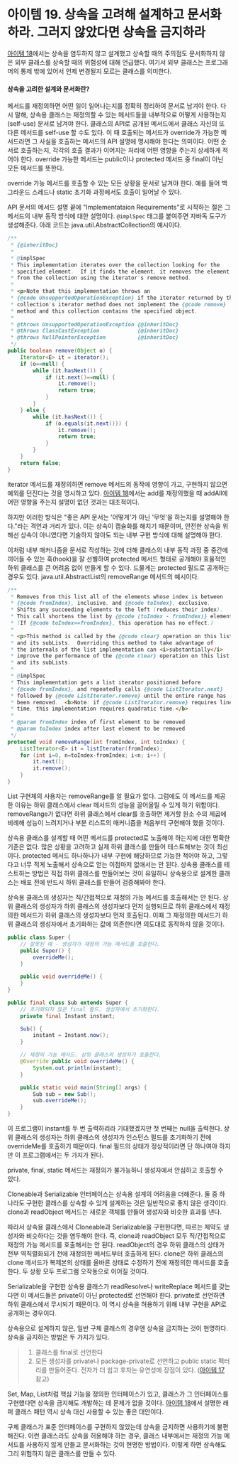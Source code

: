 # 아이템 19. 상속을 고려해 설계하고 문서화하라. 그러지 않았다면 상속을 금지하라
[아이템 18](item18.md)에서는 상속을 염두하지 않고 설계했고 상속할 때의 주의점도 문서화하지 않은 외부 클래스를 상속할 때의 위험성에 대해 언급했다.
여기서 외부 클래스는 프로그래머의 통제 밖에 있어서 언제 변경될지 모르는 클래스를 의미한다.

#### 상속을 고려한 설계와 문서화란?
메서드를 재정의하면 어떤 일이 일어나는지를 정확히 정리하여 문서로 남겨야 한다.
다시 말해, 상속용 클래스는 재정의할 수 있는 메서드들을 내부적으로 어떻게 사용하는지(self-use) 문서로 남겨야 한다.
클래스의 API로 공개된 메서드에서 클래스 자신의 또 다른 메서드를 self-use 할 수도 있다. 
이 때 호출되는 메서드가 override가 가능한 메서드라면 그 사실을 호출하는 메서드의 API 설명에 명시해야 한다는 의미이다.
어떤 순서로 호출하는지, 각각의 호출 결과가 이어지는 처리에 어떤 영향을 주는지 상세하게 적어야 한다.
override 가능한 메서드는 public이나 protected 메서드 중 final이 아닌 모든 메서드를 뜻한다.

override 가능 메서드를 호출할 수 있는 모든 상황을 문서로 남겨야 한다. 
예를 들어 백그라운드 스레드나 static 초기화 과정에서도 호출이 일어날 수 있다.

API 문서의 메서드 설명 끝에 "Implementataion Requirements"로 시작하는 절은 그 메서드의 내부 동작 방식에 대한 설명이다.
`@implSpec` 태그를 붙여주면 자바독 도구가 생성해준다.
아래 코드는 java.util.AbstractCollection의 예시이다.
```java
/**
 * {@inheritDoc}
 *
 * @implSpec
 * This implementation iterates over the collection looking for the
 * specified element.  If it finds the element, it removes the element
 * from the collection using the iterator's remove method.
 *
 * <p>Note that this implementation throws an
 * {@code UnsupportedOperationException} if the iterator returned by this
 * collection's iterator method does not implement the {@code remove}
 * method and this collection contains the specified object.
 *
 * @throws UnsupportedOperationException {@inheritDoc}
 * @throws ClassCastException            {@inheritDoc}
 * @throws NullPointerException          {@inheritDoc}
 */
public boolean remove(Object o) {
    Iterator<E> it = iterator();
    if (o==null) {
        while (it.hasNext()) {
            if (it.next()==null) {
                it.remove();
                return true;
            }
        }
    } else {
        while (it.hasNext()) {
            if (o.equals(it.next())) {
                it.remove();
                return true;
            }
        }
    }
    return false;
}

```
iterator 메서드를 재정의하면 remove 메서드의 동작에 영향이 가고, 구현하지 않으면 예외를 던진다는 것을 명시하고 있다.
[아이템 18](item18.md)에서는 add를 재정의했을 때 addAll에 어떤 영향을 주는지 설명이 없던 것과는 대조적이다.

하지만 이러한 방식은 "좋은 API 문서는 '어떻게'가 아닌 '무엇'을 하는지를 설명해야 한다."라는 격언과 거리가 있다.
이는 상속이 캡슐화를 해치기 때문이며, 안전한 상속을 위해선 상속이 아니였다면 기술하지 않아도 되는 내부 구현 방식에 대해 설명해야 한다.

이처럼 내부 매커니즘을 문서로 작성하는 것에 더해 클래스의 내부 동작 과정 중 중간에 끼어들 수 있는 훅(hook)을 잘 선별하여 protected 메서드 형태로 공개해야 효율적인 하위 클래스를 큰 어려움 없이 만들게 할 수 있다.
드물게는 protected 필드로 공개하는 경우도 있다.
java.util.AbstractList의 removeRange 메서드의 예시이다.
```java
/**
 * Removes from this list all of the elements whose index is between
 * {@code fromIndex}, inclusive, and {@code toIndex}, exclusive.
 * Shifts any succeeding elements to the left (reduces their index).
 * This call shortens the list by {@code (toIndex - fromIndex)} elements.
 * (If {@code toIndex==fromIndex}, this operation has no effect.)
 *
 * <p>This method is called by the {@code clear} operation on this list
 * and its subLists.  Overriding this method to take advantage of
 * the internals of the list implementation can <i>substantially</i>
 * improve the performance of the {@code clear} operation on this list
 * and its subLists.
 *
 * @implSpec
 * This implementation gets a list iterator positioned before
 * {@code fromIndex}, and repeatedly calls {@code ListIterator.next}
 * followed by {@code ListIterator.remove} until the entire range has
 * been removed.  <b>Note: if {@code ListIterator.remove} requires linear
 * time, this implementation requires quadratic time.</b>
 *
 * @param fromIndex index of first element to be removed
 * @param toIndex index after last element to be removed
 */
protected void removeRange(int fromIndex, int toIndex) {
    ListIterator<E> it = listIterator(fromIndex);
    for (int i=0, n=toIndex-fromIndex; i<n; i++) {
        it.next();
        it.remove();
    }
}

```
List 구현체의 사용자는 removeRange를 알 필요가 없다.
그럼에도 이 메서드를 제공한 이유는 하위 클래스에서 clear 메서드의 성능을 끌어올릴 수 있게 하기 위함이다.
removeRange가 없다면 하위 클래스에서 clear를 호출하면 제거할 원소 수의 제곱에 비례해 성능이 느려지거나 부분 리스트의 매커니즘을 처음부터 구현해야 했을 것이다.

상속용 클래스를 설계할 때 어떤 메서드를 protected로 노출해야 하는지에 대한 명확한 기준은 없다.
많은 상황을 고려하고 실제 하위 클래스를 만들어 테스트해보는 것이 최선이다.
protected 메서드 하나하나가 내부 구현에 해당하므로 가능한 적어야 하고, 그렇다고 너무 적게 노출해서 상속으로 얻는 이점마저 없애서는 안 된다.
상속용 클래스를 테스트하는 방법은 직접 하위 클래스를 만들어보는 것이 유일하니 상속용으로 설계한 클래스는 배포 전에 반드시 하위 클래스를 만들어 검증해봐야 한다.

상속용 클래스의 생성자는 직/간접적으로 재정의 가능 메서드를 호출해서는 안 된다.
상위 클래스의 생성자가 하위 클래스의 생성자보다 먼저 실행되므로 하위 클래스에서 재정의한 메서드가 하위 클래스의 생성자보다 먼저 호출된다.
이때 그 재정의한 메서드가 하위 클래스의 생성자에서 초기화하는 값에 의존한다면 의도대로 동작하지 않을 것이다.
```java
public class Super {
    // 잘못된 예 - 생성자가 재정의 가능 메서드를 호출한다.
    public Super() {
        overrideMe();
    }

    public void overrideMe() {
    }
}
```
```java
public final class Sub extends Super {
    // 초기화되지 않은 final 필드. 생성자에서 초기화한다.
    private final Instant instant;

    Sub() {
        instant = Instant.now();
    }

    // 재정의 가능 메서드. 상위 클래스의 생성자가 호출한다.
    @Override public void overrideMe() {
        System.out.println(instant);
    }

    public static void main(String[] args) {
        Sub sub = new Sub();
        sub.overrideMe();
    }
}

```
이 프로그램이 instant를 두 번 출력하리라 기대했겠지만 첫 번째는 null을 출력한다.
상위 클래스의 생성자는 하위 클래스의 생성자가 인스턴스 필드를 초기화하기 전에 overrideMe를 호출하기 때문이다.
final 필드의 상태가 정상적이라면 단 하나여야 하지만 이 프로그램에서는 두 가지가 된다.

private, final, static 메서드는 재정의가 불가능하니 생성자에서 안심하고 호출할 수 있다.

Cloneable과 Serializable 인터페이스는 상속용 설계의 어려움을 더해준다.
둘 중 하나라도 구현한 클래스를 상속할 수 있게 설계하는 것은 일반적으로 좋지 않은 생각이다.
clone과 readObject 메서드는 새로운 객체를 만들어 생성자와 비슷한 효과를 낸다.

따라서 상속용 클래스에서 Cloneable과 Serializable을 구현한다면, 따르는 제약도 생성자와 비슷하다는 것을 염두해야 한다.
즉, clone과 readObject 모두 직/간접적으로 재정의 가능 메서드를 호출해서는 안 된다.
readObject의 경우 하위 클래스의 상태가 전부 역직렬화되기 전에 재정의한 메서드부터 호출하게 된다.
clone은 하위 클래스의 clone 메서드가 복제본의 상태를 올바른 상태로 수정하기 전에 재정의한 메서드를 호출한다.
두 상황 모두 프로그램 오작동으로 이어질 것이다.

Serializable을 구현한 상속용 클래스가 readResolve나 writeReplace 메서드를 갖는다면 이 메서드들은 private이 아닌 protected로 선언해야 한다.
private로 선언하면 하위 클래스에서 무시되기 때문이다.
이 역시 상속을 허용하기 위해 내부 구현을 API로 공개하는 경우이다.

상속용으로 설계하지 않은, 일반 구체 클래스의 경우엔 상속을 금지하는 것이 현명하다.
상속을 금지하는 방법은 두 가지가 있다.
> 1. 클래스를 final로 선언한다
> 2. 모든 생성자를 private나 package-private로 선언하고 public static 팩터리를 만들어준다.
전자가 더 쉽고 후자는 유연성에 장점이 있다. ([아이템 17](item17.md) 참고)

Set, Map, List처럼 핵심 기능을 정의한 인터페이스가 있고, 클래스가 그 인터페이스를 구현했다면 상속을 금지해도 개발하는 데 문제가 없을 것이다.
[아이템 18](item18.md)에서 설명한 래퍼 클래스 패턴 역시 상속 대신 사용할 수 있는 좋은 대안이다.

구체 클래스가 표준 인터페이스를 구현하지 않았는데 상속을 금지하면 사용하기에 불편해진다.
이런 클래스라도 상속을 허용해야 하는 경우, 클래스 내부에서는 재정의 가능 메서드를 사용하지 않게 만들고 문서화하는 것이 현명한 방법이다.
이렇게 하면 상속해도 그리 위험하지 않은 클래스를 만들 수 있다.
